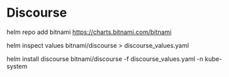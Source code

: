 Discourse
=========

helm repo add bitnami https://charts.bitnami.com/bitnami

helm inspect values bitnami/discourse > discourse_values.yaml

helm install discourse bitnami/discourse -f discourse_values.yaml -n kube-system